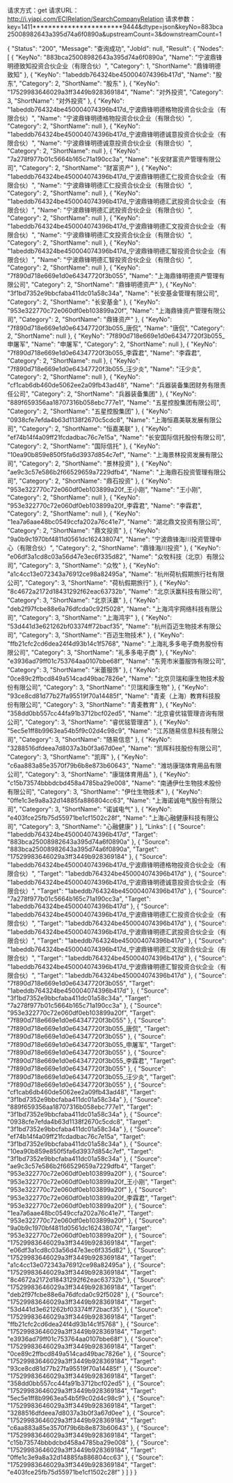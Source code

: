 请求方式：get
请求URL：http://i.yjapi.com/ECIRelation/SearchCompanyRelation
请求参数：key=1411***********************9444&dtype=json&keyNo=883bca25008982643a395d74a6f0890a&upstreamCount=3&downstreamCount=1

{
  "Status": "200",
  "Message": "查询成功",
  "JobId": null,
  "Result": {
    "Nodes": [
      {
        "KeyNo": "883bca25008982643a395d74a6f0890a",
        "Name": "宁波鼎锋明德致知投资合伙企业（有限合伙）",
        "Category": 1,
        "ShortName": "鼎锋明德致知"
      },
      {
        "KeyNo": "1abeddb764324be450004074396b417d",
        "Name": "股东",
        "Category": 2,
        "ShortName": "股东"
      },
      {
        "KeyNo": "17529983646029a3ff3449b928369184",
        "Name": "对外投资",
        "Category": 3,
        "ShortName": "对外投资"
      },
      {
        "KeyNo": "1abeddb764324be450004074396b417d_宁波鼎锋明德格物投资合伙企业（有限合伙）",
        "Name": "宁波鼎锋明德格物投资合伙企业（有限合伙）",
        "Category": 2,
        "ShortName": null
      },
      {
        "KeyNo": "1abeddb764324be450004074396b417d_宁波鼎锋明德诚意投资合伙企业（有限合伙）",
        "Name": "宁波鼎锋明德诚意投资合伙企业（有限合伙）",
        "Category": 2,
        "ShortName": null
      },
      {
        "KeyNo": "7a278f977b01c5664b165c71a190cc3a",
        "Name": "长安财富资产管理有限公司",
        "Category": 2,
        "ShortName": "财富资产"
      },
      {
        "KeyNo": "1abeddb764324be450004074396b417d_宁波鼎锋明德汇仁投资合伙企业（有限合伙）",
        "Name": "宁波鼎锋明德汇仁投资合伙企业（有限合伙）",
        "Category": 2,
        "ShortName": null
      },
      {
        "KeyNo": "1abeddb764324be450004074396b417d_宁波鼎锋明德汇武投资合伙企业（有限合伙）",
        "Name": "宁波鼎锋明德汇武投资合伙企业（有限合伙）",
        "Category": 2,
        "ShortName": null
      },
      {
        "KeyNo": "1abeddb764324be450004074396b417d_宁波鼎锋明德汇文投资合伙企业（有限合伙）",
        "Name": "宁波鼎锋明德汇文投资合伙企业（有限合伙）",
        "Category": 2,
        "ShortName": null
      },
      {
        "KeyNo": "1abeddb764324be450004074396b417d_宁波鼎锋明德汇智投资合伙企业（有限合伙）",
        "Name": "宁波鼎锋明德汇智投资合伙企业（有限合伙）",
        "Category": 2,
        "ShortName": null
      },
      {
        "KeyNo": "7f890d718e669e1d0e64347720f3b055",
        "Name": "上海鼎锋明德资产管理有限公司",
        "Category": 2,
        "ShortName": "鼎锋明德资产"
      },
      {
        "KeyNo": "3f1bd7352e9bbcfaba411dc01a58c34a",
        "Name": "长安基金管理有限公司",
        "Category": 2,
        "ShortName": "长安基金"
      },
      {
        "KeyNo": "953e322770c72e060df0eb103899a20f",
        "Name": "上海鼎锋资产管理有限公司",
        "Category": 2,
        "ShortName": "鼎锋资产"
      },
      {
        "KeyNo": "7f890d718e669e1d0e64347720f3b055_唐侃",
        "Name": "唐侃",
        "Category": 2,
        "ShortName": null
      },
      {
        "KeyNo": "7f890d718e669e1d0e64347720f3b055_申屠军",
        "Name": "申屠军",
        "Category": 2,
        "ShortName": null
      },
      {
        "KeyNo": "7f890d718e669e1d0e64347720f3b055_李霖君",
        "Name": "李霖君",
        "Category": 2,
        "ShortName": null
      },
      {
        "KeyNo": "7f890d718e669e1d0e64347720f3b055_汪少炎",
        "Name": "汪少炎",
        "Category": 2,
        "ShortName": null
      },
      {
        "KeyNo": "cf1cab6db460de5062ee2a09fb43ad48",
        "Name": "兵器装备集团财务有限责任公司",
        "Category": 2,
        "ShortName": "兵器装备集团"
      },
      {
        "KeyNo": "889f659356aa18707316b058ebc777e1",
        "Name": "五星控股集团有限公司",
        "Category": 2,
        "ShortName": "五星控股集团"
      },
      {
        "KeyNo": "0938cfe7efda4b63d1138f2670c5cdc8",
        "Name": "上海恒嘉美联发展有限公司",
        "Category": 2,
        "ShortName": "恒嘉美联"
      },
      {
        "KeyNo": "ef74b14f4a09ff21fcdadbac76c7e15a",
        "Name": "长安国际信托股份有限公司",
        "Category": 2,
        "ShortName": "国际信托"
      },
      {
        "KeyNo": "10ea90b859e850f5fa6d3937d854c7ef",
        "Name": "上海景林投资发展有限公司",
        "Category": 2,
        "ShortName": "景林投资"
      },
      {
        "KeyNo": "ae9c3c57e586b2f66529659a7229dfb4",
        "Name": "上海鼎石投资管理有限公司",
        "Category": 2,
        "ShortName": "鼎石投资"
      },
      {
        "KeyNo": "953e322770c72e060df0eb103899a20f_王小刚",
        "Name": "王小刚",
        "Category": 2,
        "ShortName": null
      },
      {
        "KeyNo": "953e322770c72e060df0eb103899a20f_李霖君",
        "Name": "李霖君",
        "Category": 2,
        "ShortName": null
      },
      {
        "KeyNo": "1ea7a6aae48bc0549ccfa202a76c41e7",
        "Name": "湖北鼎文投资有限公司",
        "Category": 2,
        "ShortName": "鼎文投资"
      },
      {
        "KeyNo": "9a0b9c1970bf4811d0561dc162438074",
        "Name": "宁波鼎锋海川投资管理中心（有限合伙）",
        "Category": 2,
        "ShortName": "鼎锋海川投资"
      },
      {
        "KeyNo": "e06df3a1cd8c03a56d47e3ec6f335d82",
        "Name": "众牧科技（北京）有限公司",
        "Category": 3,
        "ShortName": "众牧"
      },
      {
        "KeyNo": "a1c4cc13e072343a76912ce98a82495a",
        "Name": "杭州荷杭假期旅行社有限公司",
        "Category": 3,
        "ShortName": "荷杭假期旅行"
      },
      {
        "KeyNo": "8c4672a2172d18431292f62eac63732b",
        "Name": "北京沃赢科技有限公司",
        "Category": 3,
        "ShortName": "北京沃赢"
      },
      {
        "KeyNo": "deb2f97fcbe88e6a76dfcda0c92f5028",
        "Name": "上海鸿宇网络科技有限公司",
        "Category": 3,
        "ShortName": "上海鸿宇"
      },
      {
        "KeyNo": "53d441d3e621262bf03374ff72bacf35",
        "Name": "杭州百迈生物技术有限公司",
        "Category": 3,
        "ShortName": "百迈生物技术"
      },
      {
        "KeyNo": "ffb21cfc2cd6dea24f4d93b14c1f5768",
        "Name": "上海礼多多电子商务股份有限公司",
        "Category": 3,
        "ShortName": "礼多多电子商"
      },
      {
        "KeyNo": "e3936ad79ff01c753764aa0107bbe68f",
        "Name": "东莞市米蕾服饰有限公司",
        "Category": 3,
        "ShortName": "米蕾服饰"
      },
      {
        "KeyNo": "0ce89c2ffbcd849a514cad49bac7826e",
        "Name": "北京贝瑞和康生物技术股份有限公司",
        "Category": 3,
        "ShortName": "贝瑞和康生物"
      },
      {
        "KeyNo": "93ce8cd81d77b27fa95519f70a14485f",
        "Name": "青麦（上海）教育科技股份有限公司",
        "Category": 3,
        "ShortName": "青麦教育"
      },
      {
        "KeyNo": "358dd0bb557cc44fa91b3712bcf02ed5",
        "Name": "北京睿优铭管理咨询有限公司",
        "Category": 3,
        "ShortName": "睿优铭管理咨"
      },
      {
        "KeyNo": "5ec5e1ff8b9963ea54b5f9c02d4c98c9",
        "Name": "江苏随易信息科技有限公司",
        "Category": 3,
        "ShortName": "随易信息"
      },
      {
        "KeyNo": "3288516dfdeea7d8037a3b0f3a67d0ee",
        "Name": "凯晖科技股份有限公司",
        "Category": 3,
        "ShortName": "凯晖"
      },
      {
        "KeyNo": "c6aa883a85e3570f79b6b8e873b60643",
        "Name": "潍坊康瑞体育用品有限公司",
        "Category": 3,
        "ShortName": "康瑞体育用品"
      },
      {
        "KeyNo": "c15b73574bbbdcbd458a4785ba29e008",
        "Name": "南通伊仕生物技术股份有限公司",
        "Category": 3,
        "ShortName": "伊仕生物技术"
      },
      {
        "KeyNo": "0ffe1c3e9a8a32d14885fa886804cc63",
        "Name": "上海诺诚电气股份有限公司",
        "Category": 3,
        "ShortName": "诺诚电气"
      },
      {
        "KeyNo": "e403fce25fb75d55971be1cf1502c28f",
        "Name": "上海心融健康科技有限公司",
        "Category": 3,
        "ShortName": "心融健康"
      }
    ],
    "Links": [
      {
        "Source": "1abeddb764324be450004074396b417d",
        "Target": "883bca25008982643a395d74a6f0890a"
      },
      {
        "Source": "883bca25008982643a395d74a6f0890a",
        "Target": "17529983646029a3ff3449b928369184"
      },
      {
        "Source": "1abeddb764324be450004074396b417d_宁波鼎锋明德格物投资合伙企业（有限合伙）",
        "Target": "1abeddb764324be450004074396b417d"
      },
      {
        "Source": "1abeddb764324be450004074396b417d_宁波鼎锋明德诚意投资合伙企业（有限合伙）",
        "Target": "1abeddb764324be450004074396b417d"
      },
      {
        "Source": "7a278f977b01c5664b165c71a190cc3a",
        "Target": "1abeddb764324be450004074396b417d"
      },
      {
        "Source": "1abeddb764324be450004074396b417d_宁波鼎锋明德汇仁投资合伙企业（有限合伙）",
        "Target": "1abeddb764324be450004074396b417d"
      },
      {
        "Source": "1abeddb764324be450004074396b417d_宁波鼎锋明德汇武投资合伙企业（有限合伙）",
        "Target": "1abeddb764324be450004074396b417d"
      },
      {
        "Source": "1abeddb764324be450004074396b417d_宁波鼎锋明德汇文投资合伙企业（有限合伙）",
        "Target": "1abeddb764324be450004074396b417d"
      },
      {
        "Source": "1abeddb764324be450004074396b417d_宁波鼎锋明德汇智投资合伙企业（有限合伙）",
        "Target": "1abeddb764324be450004074396b417d"
      },
      {
        "Source": "7f890d718e669e1d0e64347720f3b055",
        "Target": "1abeddb764324be450004074396b417d"
      },
      {
        "Source": "3f1bd7352e9bbcfaba411dc01a58c34a",
        "Target": "7a278f977b01c5664b165c71a190cc3a"
      },
      {
        "Source": "953e322770c72e060df0eb103899a20f",
        "Target": "7f890d718e669e1d0e64347720f3b055"
      },
      {
        "Source": "7f890d718e669e1d0e64347720f3b055_唐侃",
        "Target": "7f890d718e669e1d0e64347720f3b055"
      },
      {
        "Source": "7f890d718e669e1d0e64347720f3b055_申屠军",
        "Target": "7f890d718e669e1d0e64347720f3b055"
      },
      {
        "Source": "7f890d718e669e1d0e64347720f3b055_李霖君",
        "Target": "7f890d718e669e1d0e64347720f3b055"
      },
      {
        "Source": "7f890d718e669e1d0e64347720f3b055_汪少炎",
        "Target": "7f890d718e669e1d0e64347720f3b055"
      },
      {
        "Source": "cf1cab6db460de5062ee2a09fb43ad48",
        "Target": "3f1bd7352e9bbcfaba411dc01a58c34a"
      },
      {
        "Source": "889f659356aa18707316b058ebc777e1",
        "Target": "3f1bd7352e9bbcfaba411dc01a58c34a"
      },
      {
        "Source": "0938cfe7efda4b63d1138f2670c5cdc8",
        "Target": "3f1bd7352e9bbcfaba411dc01a58c34a"
      },
      {
        "Source": "ef74b14f4a09ff21fcdadbac76c7e15a",
        "Target": "3f1bd7352e9bbcfaba411dc01a58c34a"
      },
      {
        "Source": "10ea90b859e850f5fa6d3937d854c7ef",
        "Target": "3f1bd7352e9bbcfaba411dc01a58c34a"
      },
      {
        "Source": "ae9c3c57e586b2f66529659a7229dfb4",
        "Target": "953e322770c72e060df0eb103899a20f"
      },
      {
        "Source": "953e322770c72e060df0eb103899a20f_王小刚",
        "Target": "953e322770c72e060df0eb103899a20f"
      },
      {
        "Source": "953e322770c72e060df0eb103899a20f_李霖君",
        "Target": "953e322770c72e060df0eb103899a20f"
      },
      {
        "Source": "1ea7a6aae48bc0549ccfa202a76c41e7",
        "Target": "953e322770c72e060df0eb103899a20f"
      },
      {
        "Source": "9a0b9c1970bf4811d0561dc162438074",
        "Target": "953e322770c72e060df0eb103899a20f"
      },
      {
        "Source": "17529983646029a3ff3449b928369184",
        "Target": "e06df3a1cd8c03a56d47e3ec6f335d82"
      },
      {
        "Source": "17529983646029a3ff3449b928369184",
        "Target": "a1c4cc13e072343a76912ce98a82495a"
      },
      {
        "Source": "17529983646029a3ff3449b928369184",
        "Target": "8c4672a2172d18431292f62eac63732b"
      },
      {
        "Source": "17529983646029a3ff3449b928369184",
        "Target": "deb2f97fcbe88e6a76dfcda0c92f5028"
      },
      {
        "Source": "17529983646029a3ff3449b928369184",
        "Target": "53d441d3e621262bf03374ff72bacf35"
      },
      {
        "Source": "17529983646029a3ff3449b928369184",
        "Target": "ffb21cfc2cd6dea24f4d93b14c1f5768"
      },
      {
        "Source": "17529983646029a3ff3449b928369184",
        "Target": "e3936ad79ff01c753764aa0107bbe68f"
      },
      {
        "Source": "17529983646029a3ff3449b928369184",
        "Target": "0ce89c2ffbcd849a514cad49bac7826e"
      },
      {
        "Source": "17529983646029a3ff3449b928369184",
        "Target": "93ce8cd81d77b27fa95519f70a14485f"
      },
      {
        "Source": "17529983646029a3ff3449b928369184",
        "Target": "358dd0bb557cc44fa91b3712bcf02ed5"
      },
      {
        "Source": "17529983646029a3ff3449b928369184",
        "Target": "5ec5e1ff8b9963ea54b5f9c02d4c98c9"
      },
      {
        "Source": "17529983646029a3ff3449b928369184",
        "Target": "3288516dfdeea7d8037a3b0f3a67d0ee"
      },
      {
        "Source": "17529983646029a3ff3449b928369184",
        "Target": "c6aa883a85e3570f79b6b8e873b60643"
      },
      {
        "Source": "17529983646029a3ff3449b928369184",
        "Target": "c15b73574bbbdcbd458a4785ba29e008"
      },
      {
        "Source": "17529983646029a3ff3449b928369184",
        "Target": "0ffe1c3e9a8a32d14885fa886804cc63"
      },
      {
        "Source": "17529983646029a3ff3449b928369184",
        "Target": "e403fce25fb75d55971be1cf1502c28f"
      }
    ]
  }
}